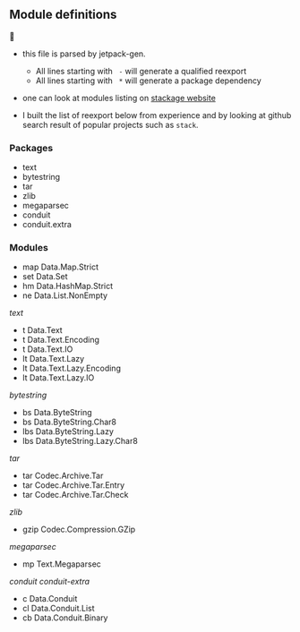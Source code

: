 ## Module definitions

:memo:

  - this file is parsed by jetpack-gen.
      - All lines starting with  `  - ` will generate a qualified reexport
      - All lines starting with  `  * ` will generate a package dependency

  - one can look at modules listing on 
      [stackage website](https://www.stackage.org/nightly-2015-12-10/docs)

  - I built the list of reexport below from experience and by looking
      at github search result of popular projects such as `stack`.


### Packages

  * text
  * bytestring
  * tar
  * zlib
  * megaparsec
  * conduit
  * conduit.extra

### Modules

  - map Data.Map.Strict
  - set Data.Set
  - hm Data.HashMap.Strict
  - ne Data.List.NonEmpty

_text_

  - t Data.Text
  - t Data.Text.Encoding
  - t Data.Text.IO
  - lt Data.Text.Lazy
  - lt Data.Text.Lazy.Encoding
  - lt Data.Text.Lazy.IO

_bytestring_

  - bs Data.ByteString
  - bs Data.ByteString.Char8
  - lbs Data.ByteString.Lazy
  - lbs Data.ByteString.Lazy.Char8

_tar_

  - tar Codec.Archive.Tar
  - tar Codec.Archive.Tar.Entry
  - tar Codec.Archive.Tar.Check

_zlib_

  - gzip Codec.Compression.GZip

_megaparsec_

  - mp Text.Megaparsec

_conduit_
_conduit-extra_

  - c Data.Conduit
  - cl Data.Conduit.List
  - cb Data.Conduit.Binary

